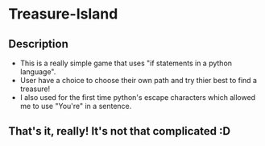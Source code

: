 # Treasure-Island
## Description
- This is a really simple game that uses "if statements in a python language".
- User have a choice to choose their own path and try thier best to find a treasure!
- I also used for the first time python's escape characters which allowed me to use "You're" in a sentence.
## That's it, really! It's not that complicated :D
